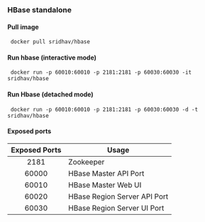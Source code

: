 ### HBase standalone

#### Pull image
` docker pull sridhav/hbase`

#### Run hbase (interactive mode)
` docker run -p 60010:60010 -p 2181:2181 -p 60030:60030 -it sridhav/hbase`

#### Run Hbase (detached mode)
` docker run -p 60010:60010 -p 2181:2181 -p 60030:60030 -d -t sridhav/hbase`

#### Exposed ports

|Exposed Ports  | Usage |
|:------------------:| -------- |
|2181 | Zookeeper |
|60000| HBase Master API Port|
|60010| HBase Master Web UI |
|60020| HBase Region Server API Port |
|60030| HBase Region Server UI Port |


